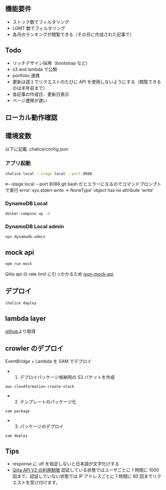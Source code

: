 ## 機能要件

- ストック数でフィルタリング
- LGMT 数でフィルタリング
- 各月のランキングが閲覧できる（その月に作成された記事で）

## Todo

- リッチデザイン採用（bootstrap など）
- s3 and lambda で公開
- portfolio 連携
- 更新は週１でリクエストのたびに API を使用しないようにする（閲覧できるのは半年前まで）
- 各記事の作成日、更新日表示
- ページ遷移が遅い

## ローカル動作確認

## 環境変数

以下に記載
.chalice/config.json

### アプリ起動

```bash
chalice local --stage local --port 8088
```

※--stage local --port 8088
git bash だとエラーになるのでコマンドプロンプトで実行
error: sys.stderr.write → NoneType' object has no attribute 'write'

### DynamoDB Local

```bash
docker-compose up -d
```

### DynamoDB Local admin

```bash
npx dynamodb-admin
```

## mock api

```bash
npm run mock
```

Qiita api の rate limit に引っかかるため
[json-mock-api](https://www.npmjs.com/package/json-mock-api#usage)

## デプロイ

```bash
chalice deploy
```

## lambda layer

[github](https://github.com/keithrozario/Klayers/tree/master/deployments/python3.9)より取得

## crowler のデプロイ

EventBridge + Lambda を SAM でデプロイ

- 1. デプロイパッケージ格納用の S3 バケットを作成

```
aws cloudformation create-stack
```

- 2. テンプレートのパッケージ化

```
sam package
```

- 3. パッケージのデプロイ

```
sam deploy
```

## Tips

- response に utf を指定しないと日本語が文字化けする
- [Qiita API V2 の利用制限](https://qiita.com/api/v2/docs#%E6%A6%82%E8%A6%81)
  認証している状態ではユーザごとに 1 時間に 1000 回まで、認証していない状態では IP アドレスごとに 1 時間に 60 回までリクエストを受け付けます。
